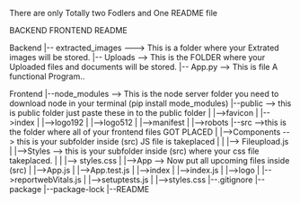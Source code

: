 There are only Totally two Fodlers and One README file 

BACKEND
FRONTEND 
README 

Backend
|-- extracted_images ---> This is a folder where your Extrated images will be stored.
|-- Uploads --> This is the FOLDER where your Uploaded files and documents will be stored.
|-- App.py --> This is file A functional Program..

Frontend
|--node_modules --> This is the node server folder you need to download node in your terminal (pip install mode_modules)
|--public --> this is public folder just paste these in to the public folder 
|    |-->favicon
|    |-->index
|    |-->logo192
|    |-->logo512
|    |-->manifest
|    |-->robots
|--src -->this is the folder where all of your frontend files GOT PLACED
|    |-->Components --> this is your subfolder inside (src) JS file is takeplaced
|    |       |--> Fileupload.js 
|    |-->Styles --> this is your subfolder inside (src) where your css file takeplaced.
|    |       |--> styles.css
|    |-->App -->  Now put all upcoming files inside (src)
|    |-->App.js
|    |-->App.test.js
|    |-->index
|    |-->index.js
|    |-->logo
|    |-->reportwebVitals.js
|    |-->setuptests.js
|    |-->styles.css
|--.gitignore 
|--package
|--package-lock
|--README 
   
